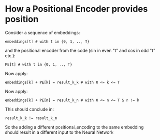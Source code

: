 # How a Positional Encoder provides position
Consider a sequence of embeddings:
```
embeddings[t] # with t in {0, 1, .., T}
```
and the positional encoder from the code (sin in even "t" and cos in odd "t" etc.):
```
PE[t] # with t in {0, 1, .., T}
```

Now apply:
```
embeddings[k] + PE[k] = result_k_k # with 0 <= k <= T
```
Now apply:
```
embeddings[k] + PE[n] = result_k_n # with 0 <= n <= T & n != k
```
This should conclude in:
```
result_k_k != result_k_n
```
So the adding a different positional_encoding to the same embedding should result in a different input to the Neural Network